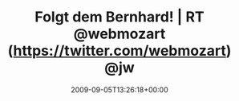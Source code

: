 ---
retweeted: false
source: <a href="http://twitter.com" rel="nofollow">Twitter Web Client</a>
entities:
  hashtags: []
  symbols: []
  user_mentions:
  - name: "Bernhard Schussek \U0001F1FA\U0001F1E6"
    screen_name: webmozart
    indices:
    - '25'
    - '35'
    id_str: '71791029'
    id: '71791029'
  - name: Jonathan H. Wage
    screen_name: jwage
    indices:
    - '36'
    - '42'
    id_str: '8150902'
    id: '8150902'
  - name: "@n1k0@mamot.fr"
    screen_name: n1k0
    indices:
    - '43'
    - '48'
    id_str: '6619162'
    id: '6619162'
  - name: Bascht
    screen_name: bascht
    indices:
    - '49'
    - '56'
    id_str: '10683982'
    id: '10683982'
  urls: []
display_text_range:
- '0'
- '94'
favorite_count: '0'
id_str: '3778506915'
truncated: false
retweet_count: '0'
id: '3778506915'
created_at: Sat Sep 05 13:26:18 +0000 2009
favorited: false
full_text: Folgt dem Bernhard! | RT [@webmozart](https://twitter.com/webmozart) [@jwage](https://twitter.com/jwage)
  [@n1k0](https://twitter.com/n1k0) [@bascht](https://twitter.com/bascht) Dammit I'm
  on Twitter now. Thank you.
lang: en
tags:
- pesos/twitter
date: '2009-09-05T13:26:18+00:00'
src: https://twitter.com/bascht/status/3778506915
original_url: https://twitter.com/bascht/status/3778506915
type: twitter_tweet
text: Folgt dem Bernhard! | RT [@webmozart](https://twitter.com/webmozart) [@jwage](https://twitter.com/jwage)
  [@n1k0](https://twitter.com/n1k0) [@bascht](https://twitter.com/bascht) Dammit I'm
  on Twitter now. Thank you.
title: Folgt dem Bernhard! | RT @webmozart (https://twitter.com/webmozart) @jw

---